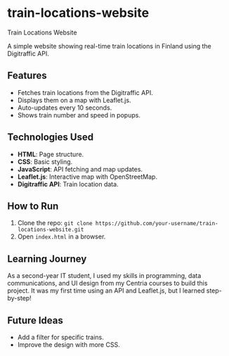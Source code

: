 # train-locations-website
Train Locations Website

A simple website showing real-time train locations in Finland using the Digitraffic API.

## Features
- Fetches train locations from the Digitraffic API.
- Displays them on a map with Leaflet.js.
- Auto-updates every 10 seconds.
- Shows train number and speed in popups.

## Technologies Used
- **HTML**: Page structure.
- **CSS**: Basic styling.
- **JavaScript**: API fetching and map updates.
- **Leaflet.js**: Interactive map with OpenStreetMap.
- **Digitraffic API**: Train location data.

## How to Run
1. Clone the repo: `git clone https://github.com/your-username/train-locations-website.git`
2. Open `index.html` in a browser.

## Learning Journey
As a second-year IT student, I used my skills in programming, data communications, and UI design from my Centria courses to build this project. It was my first time using an API and Leaflet.js, but I learned step-by-step!

## Future Ideas
- Add a filter for specific trains.
- Improve the design with more CSS.
